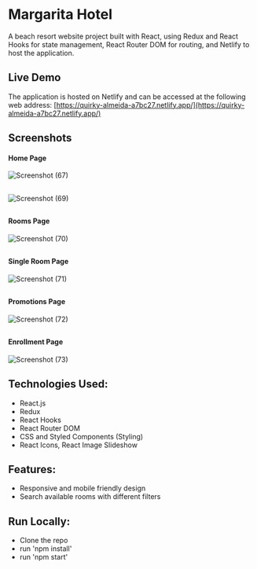 # Margarita Hotel

A beach resort website project built with React, using Redux and React Hooks for state management, React Router DOM for routing, and Netlify to host the application.

## Live Demo

The application is hosted on Netlify and can be accessed at the following web address: [https://quirky-almeida-a7bc27.netlify.app/](https://quirky-almeida-a7bc27.netlify.app/)

## Screenshots

#### Home Page 

![Screenshot (67)](https://user-images.githubusercontent.com/71195337/130333876-1a001aa5-375a-4f7e-826b-db627025433d.png)

##

![Screenshot (69)](https://user-images.githubusercontent.com/71195337/130333892-6f2461ab-cb1e-4bc3-9ddd-83c317cc7365.png)

##

#### Rooms Page

![Screenshot (70)](https://user-images.githubusercontent.com/71195337/130333905-21894239-137b-4561-a841-12638b4fdb54.png)

##

#### Single Room Page

![Screenshot (71)](https://user-images.githubusercontent.com/71195337/130333916-4a3559ed-5950-40f6-9b3e-a740a7552418.png)

## 

#### Promotions Page

![Screenshot (72)](https://user-images.githubusercontent.com/71195337/130333946-78d97b80-54c5-4711-a91a-4b8a65f2ac31.png)

## 

#### Enrollment Page

![Screenshot (73)](https://user-images.githubusercontent.com/71195337/130333960-caac09ee-22b9-4dce-b6bb-e4d4937e789a.png)


## Technologies Used:

- React.js
- Redux 
- React Hooks
- React Router DOM
- CSS and Styled Components (Styling)
- React Icons, React Image Slideshow


## Features:

- Responsive and mobile friendly design
- Search available rooms with different filters

## Run Locally:

- Clone the repo
- run 'npm install'
- run 'npm start'

